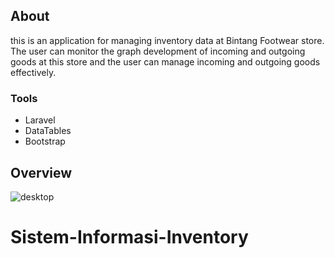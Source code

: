 ## About 
this is an application for managing inventory data at Bintang Footwear store. The user can monitor the graph development of incoming and outgoing goods at this store and the user can manage incoming and outgoing goods effectively. 

### Tools
- Laravel
- DataTables
- Bootstrap

## Overview 
![desktop](https://user-images.githubusercontent.com/59257112/88822975-c114aa00-d1ee-11ea-8dea-6459e643e5b6.jpg)
# Sistem-Informasi-Inventory
